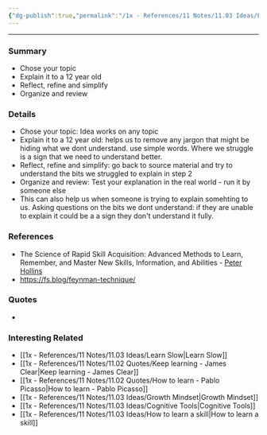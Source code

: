 ```yaml
---
{"dg-publish":true,"permalink":"/1x - References/11 Notes/11.03 Ideas/Feynman technique of learning/","title":"Feynman technique of learning","created":"2022-11-01T15:00:54.000+03:00","updated":"2024-02-14T20:18:32.241+03:00"}
---
```


---

### Summary
- Chose your topic
- Explain it to a 12 year old
- Reflect, refine and simplify
- Organize and review

### Details
- Chose your topic: Idea works on any topic
- Explain it to a 12 year old: helps us to remove any jargon that might be hiding what we dont understand. use simple words. Where we struggle is a sign that we need to understand better.
- Reflect, refine and simplify: go back to source material and try to understand the bits we struggled to explain in step 2
- Organize and review: Test your explanation in the real world - run it by someone else
- This can also help us when someone is trying to explain somehting to us. Asking questions on the bits we dont understand: if they are unable to explain it could be a a sign they don't understand it fully.

### References
- The Science of Rapid Skill Acquisition: Advanced Methods to Learn, Remember, and Master New Skills, Information, and Abilities - [Peter Hollins](https://www.goodreads.com/author/show/16593818.Peter_Hollins)
- https://fs.blog/feynman-technique/

### Quotes
-

### Interesting Related
- [[1x - References/11 Notes/11.03 Ideas/Learn Slow\|Learn Slow]]
- [[1x - References/11 Notes/11.02 Quotes/Keep learning - James Clear\|Keep learning - James Clear]]
- [[1x - References/11 Notes/11.02 Quotes/How to learn - Pablo Picasso\|How to learn - Pablo Picasso]]
- [[1x - References/11 Notes/11.03 Ideas/Growth Mindset\|Growth Mindset]]
- [[1x - References/11 Notes/11.03 Ideas/Cognitive Tools\|Cognitive Tools]]
- [[1x - References/11 Notes/11.03 Ideas/How to learn a skill\|How to learn a skill]]